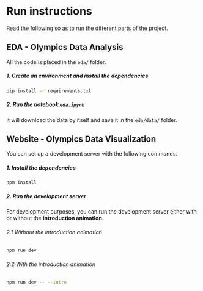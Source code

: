 # Run instructions

Read the following so as to run the different parts of the project.

## EDA - Olympics Data Analysis

All the code is placed in the `eda/` folder.

##### 1. Create an environment and install the dependencies

```sh
pip install -r requirements.txt
```

##### 2. Run the notebook `eda.ipynb`

It will download the data by itself and save it in the `eda/data/` folder.

## Website - Olympics Data Visualization

You can set up a development server with the following commands.

##### 1. Install the dependencies

```sh
npm install
```

##### 2. Run the development server

For development purposes, you can run the development server either with or without the **introduction animation**.

###### 2.1 Without the introduction animation

```sh
npm run dev
```

###### 2.2 With the introduction animation

```sh
npm run dev -- --intro
```
